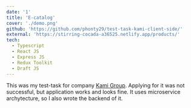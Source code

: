 ```yaml
---
date: '1'
title: 'E-catalog'
cover: './demo.png'
github: 'https://github.com/phonty29/test-task-kami-client-side/'
external: 'https://stirring-cocada-a36525.netlify.app/products/'
tech:
  - Typescript
  - React JS
  - Express JS
  - Redux Toolkit
  - Draft JS
---
```


This was my test-task for company [Kami Group](https://kamiqr.kz/). Applying for it was not successful, but application works and looks fine. It uses microservice archytecture, 
so I also wrote the backend of it.
